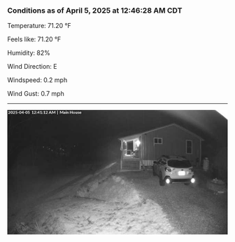 ### Conditions as of April 5, 2025 at 12:46:28 AM CDT 

Temperature: 71.20 &deg;F

Feels like: 71.20 &deg;F

Humidity: 82%

Wind Direction: E

Windspeed: 0.2 mph

Wind Gust: 0.7 mph

---

<img src="./images/latest.jpeg"/>

